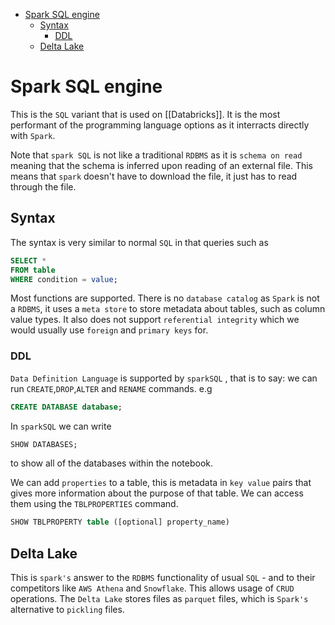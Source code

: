 - [Spark SQL engine](#spark-sql-engine)
  - [Syntax](#syntax)
    - [DDL](#ddl)
  - [Delta Lake](#delta-lake)

# Spark SQL engine

This is the `SQL` variant that is used on [[Databricks]]. It is the most performant of the programming language options as it interracts directly with `Spark`.

Note that `spark SQL` is not like a traditional `RDBMS` as it is `schema on read` meaning that the schema is inferred upon reading of an external file. This means that `spark` doesn't have to download the file, it just has to read through the file.

## Syntax

The syntax is very similar to normal `SQL` in that queries such as

```sql
SELECT *
FROM table
WHERE condition = value;
```

Most functions are supported. There is no `database catalog` as `Spark` is not a `RDBMS`, it uses a `meta store` to store metadata about tables, such as column value types. It also does not support `referential integrity` which we would usually use `foreign` and `primary keys` for.

### DDL

`Data Definition Language` is supported by `sparkSQL` , that is to say: we can run `CREATE`,`DROP`,`ALTER` and `RENAME` commands. e.g

```sql
CREATE DATABASE database;
```

In `sparkSQL` we can write

```SQL
SHOW DATABASES;
```

to show all of the databases within the notebook.

We can add `properties` to a table, this is metadata in `key value` pairs that gives more information about the purpose of that table. We can access them using the `TBLPROPERTIES` command.

```sql
SHOW TBLPROPERTY table ([optional] property_name)
```

## Delta Lake

This is `spark's` answer to the `RDBMS` functionality of usual `SQL` - and to their competitors like `AWS Athena` and `Snowflake`. This allows usage of `CRUD` operations. The `Delta Lake` stores files as `parquet` files, which is `Spark's` alternative to `pickling` files.
